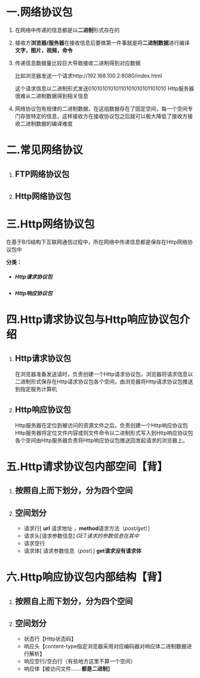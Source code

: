 # 一.网络协议包

1. 在网络中传递的信息都是以**二进制**形式存在的

2. 接收方**浏览器/服务器**在接收信息后要做第一件事就是将**二进制数据**进行编译**文字，图片，视频，命令**

3. 传递信息数据量比较巨大导致接收二进制得到对应数据

   比如浏览器发送一个请求http://192.168.100.2:8080/index.html 

   这个请求信息以二进制形式发送01010101010110101010101101010 Http服务器很难从二进制数据得到相关信息

4. 网络协议包有规律的二进制数据，在这组数据存在了固定空间，每一个空间专门存放特定的信息，这样接收方在接收协议包之后就可以极大降低了接收方接收二进制数据的编译难度



# 二.常见网络协议

1. ## FTP网络协议包

2. ## Http网络协议包



# 三.Http网络协议包

在基于B/S结构下互联网通信过程中，所在网络中传递信息都是保存在Http网络协议包中

**分类：**

- ##### Http请求协议包

- ##### Http响应协议包



# 四.Http请求协议包与Http响应协议包介绍

1. ## Http请求协议包

   在浏览器准备发送请时，负责创建一个Http请求协议包，浏览器将请求信息以二进制形式保存在Http请求协议包各个空间，由浏览器将Http请求协议包推送到指定服务计算机

2. ## Http响应协议包

   Http服务器在定位到被访问的资源文件之后。负责创建一个Http响应协议包Http服务器将定位文件内容或则文件命令以二进制形式写入到Http响应协议包各个空间由Http服务器负责将Http响应协议包推送回发起请求的浏览器上。



# 五.Http请求协议包内部空间【背】

1. ## 按照自上而下划分，分为四个空间

2. ## 空间划分

   - 请求行[ **url** 请求地址    ，**method**请求方法（*post/get*）]
   - 请求头[请求参数信息] *GET请求的参数信息在其中*
   - 请求空行
   - 请求体[ 请求参数信息（*post*）] **get请求没有请求体**



# 六.Http响应协议包内部结构【背】

1. ## 按照自上而下划分，分为四个空间

2. ## 空间划分

   - 状态行【Http状态码】
   - 响应头【content-type指定浏览器采用对应编码器对响应体二进制数据进行解析】
   - 响应空行/空白行（有些地方这里不算一个空间）
   - 响应体【被访问文件.......**都是二进制**】